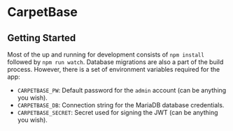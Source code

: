 # CarpetBase

## Getting Started

Most of the up and running for development consists of `npm install` followed by `npm run watch`. Database migrations are also a part of the build process. However, there is a set of environment variables required for the app:

* `CARPETBASE_PW`: Default password for the `admin` account (can be anything you wish).
* `CARPETBASE_DB`: Connection string for the MariaDB database credentials.
* `CARPETBASE_SECRET`: Secret used for signing the JWT (can be anything you wish).
